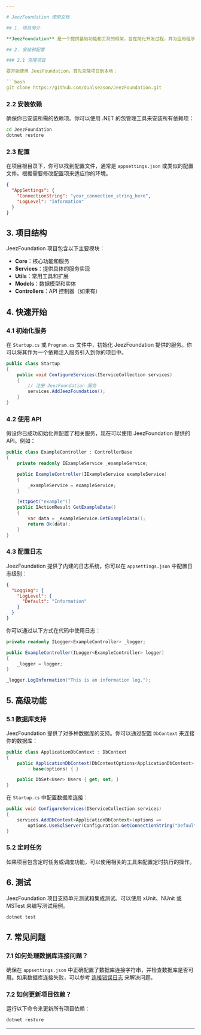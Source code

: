 ```yaml
---

# JeezFoundation 使用文档

## 1. 项目简介

**JeezFoundation** 是一个提供基础功能和工具的框架，旨在简化开发过程，并为应用程序提供常用的服务和功能模块。它提供了一系列的 API 和库，帮助开发者快速实现业务逻辑。

## 2. 安装和配置

### 2.1 克隆项目

要开始使用 JeezFoundation，首先克隆项目到本地：

```bash
git clone https://github.com/dualseason/JeezFoundation.git
```

### 2.2 安装依赖

确保你已安装所需的依赖项。你可以使用 .NET 的包管理工具来安装所有依赖项：

```bash
cd JeezFoundation
dotnet restore
```

### 2.3 配置

在项目根目录下，你可以找到配置文件，通常是 `appsettings.json` 或类似的配置文件。根据需要修改配置项来适应你的环境。

```json
{
  "AppSettings": {
    "ConnectionString": "your_connection_string_here",
    "LogLevel": "Information"
  }
}
```

## 3. 项目结构

JeezFoundation 项目包含以下主要模块：

- **Core**：核心功能和服务
- **Services**：提供具体的服务实现
- **Utils**：常用工具和扩展
- **Models**：数据模型和实体
- **Controllers**：API 控制器（如果有）

## 4. 快速开始

### 4.1 初始化服务

在 `Startup.cs` 或 `Program.cs` 文件中，初始化 JeezFoundation 提供的服务。你可以将其作为一个依赖注入服务引入到你的项目中。

```csharp
public class Startup
{
    public void ConfigureServices(IServiceCollection services)
    {
        // 注册 JeezFoundation 服务
        services.AddJeezFoundation();
    }
}
```

### 4.2 使用 API

假设你已成功初始化并配置了相关服务，现在可以使用 JeezFoundation 提供的 API。例如：

```csharp
public class ExampleController : ControllerBase
{
    private readonly IExampleService _exampleService;

    public ExampleController(IExampleService exampleService)
    {
        _exampleService = exampleService;
    }

    [HttpGet("example")]
    public IActionResult GetExampleData()
    {
        var data = _exampleService.GetExampleData();
        return Ok(data);
    }
}
```

### 4.3 配置日志

JeezFoundation 提供了内建的日志系统，你可以在 `appsettings.json` 中配置日志级别：

```json
{
  "Logging": {
    "LogLevel": {
      "Default": "Information"
    }
  }
}
```

你可以通过以下方式在代码中使用日志：

```csharp
private readonly ILogger<ExampleController> _logger;

public ExampleController(ILogger<ExampleController> logger)
{
    _logger = logger;
}

_logger.LogInformation("This is an information log.");
```

## 5. 高级功能

### 5.1 数据库支持

JeezFoundation 提供了对多种数据库的支持。你可以通过配置 `DbContext` 来连接你的数据库：

```csharp
public class ApplicationDbContext : DbContext
{
    public ApplicationDbContext(DbContextOptions<ApplicationDbContext> options) 
        : base(options) { }

    public DbSet<User> Users { get; set; }
}
```

在 `Startup.cs` 中配置数据库连接：

```csharp
public void ConfigureServices(IServiceCollection services)
{
    services.AddDbContext<ApplicationDbContext>(options =>
        options.UseSqlServer(Configuration.GetConnectionString("DefaultConnection")));
}
```

### 5.2 定时任务

如果项目包含定时任务或调度功能，可以使用相关的工具来配置定时执行的操作。

## 6. 测试

JeezFoundation 项目支持单元测试和集成测试。可以使用 xUnit、NUnit 或 MSTest 来编写测试用例。

```bash
dotnet test
```

## 7. 常见问题

### 7.1 如何处理数据库连接问题？

确保在 `appsettings.json` 中正确配置了数据库连接字符串，并检查数据库是否可用。如果数据库连接失败，可以参考 [连接错误日志](https://docs.microsoft.com/en-us/ef/core/miscellaneous/logging) 来解决问题。

### 7.2 如何更新项目依赖？

运行以下命令来更新所有项目依赖：

```bash
dotnet restore
```

---
```


